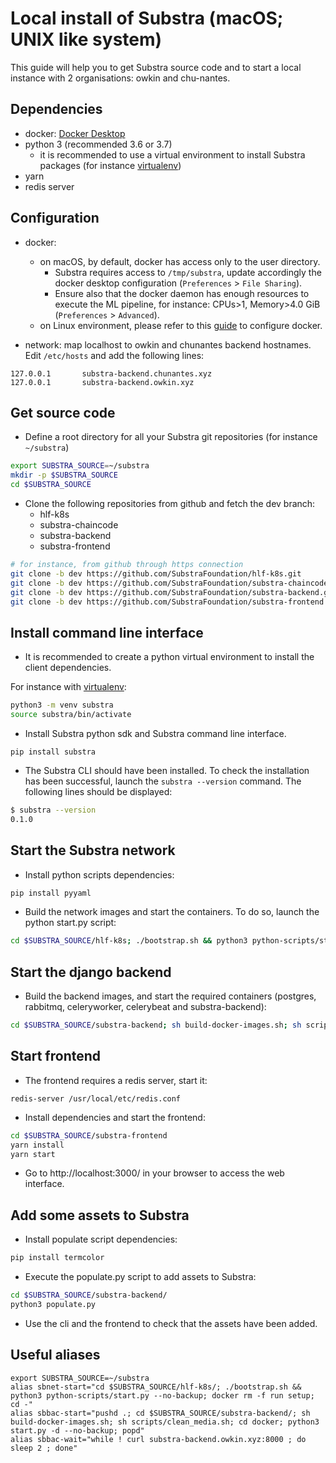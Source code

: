# Local install of Substra (macOS; UNIX like system)

This guide will help you to get Substra source code and to start a local instance with 2 organisations: owkin and chu-nantes.

## Dependencies

- docker: [Docker Desktop](https://www.docker.com/products/docker-desktop)
- python 3 (recommended 3.6 or 3.7)
  - it is recommended to use a virtual environment to install Substra packages (for instance [virtualenv](https://virtualenv.pypa.io/en/latest/))
- yarn
- redis server

## Configuration

- docker:
  - on macOS, by default, docker has access only to the user directory.
    - Substra requires access to `/tmp/substra`, update accordingly the docker desktop configuration (`Preferences` > `File Sharing`).
    - Ensure also that the docker daemon has enough resources to execute the ML pipeline, for instance: CPUs>1, Memory>4.0 GiB (`Preferences` > `Advanced`).
  - on Linux environment, please refer to this [guide](https://github.com/SubstraFoundation/substra-backend/blob/master/README.md) to configure docker.

- network: map localhost to owkin and chunantes backend hostnames. Edit `/etc/hosts` and add the following lines:

```
127.0.0.1       substra-backend.chunantes.xyz
127.0.0.1       substra-backend.owkin.xyz
```

## Get source code

- Define a root directory for all your Substra git repositories (for instance `~/substra`)

```bash
export SUBSTRA_SOURCE=~/substra
mkdir -p $SUBSTRA_SOURCE
cd $SUBSTRA_SOURCE
```

- Clone the following repositories from github and fetch the dev branch:
  - hlf-k8s
  - substra-chaincode
  - substra-backend
  - substra-frontend

```bash
# for instance, from github through https connection
git clone -b dev https://github.com/SubstraFoundation/hlf-k8s.git
git clone -b dev https://github.com/SubstraFoundation/substra-chaincode.git
git clone -b dev https://github.com/SubstraFoundation/substra-backend.git
git clone -b dev https://github.com/SubstraFoundation/substra-frontend.git
```

## Install command line interface

- It is recommended to create a python virtual environment to install the client dependencies.

For instance with [virtualenv](https://virtualenv.pypa.io/en/latest/):

```bash
python3 -m venv substra
source substra/bin/activate
```

- Install Substra python sdk and Substra command line interface.

```
pip install substra
```

- The Substra CLI should have been installed. To check the installation has been successful, launch the `substra --version` command. The following lines should be displayed:

```bash
$ substra --version
0.1.0
```

## Start the Substra network

- Install python scripts dependencies:

```bash
pip install pyyaml
```

- Build the network images and start the containers. To do so, launch the python start.py script:

```bash
cd $SUBSTRA_SOURCE/hlf-k8s; ./bootstrap.sh && python3 python-scripts/start.py --no-backup;
```


## Start the django backend

- Build the backend images, and start the required containers (postgres, rabbitmq, celeryworker, celerybeat and substra-backend):

```bash
cd $SUBSTRA_SOURCE/substra-backend; sh build-docker-images.sh; sh scripts/clean_media.sh; cd docker; python3 start.py -d --no-backup;
```

## Start frontend

- The frontend requires a redis server, start it:

```
redis-server /usr/local/etc/redis.conf
```

- Install dependencies and start the frontend:

```bash
cd $SUBSTRA_SOURCE/substra-frontend
yarn install
yarn start
```

- Go to http://localhost:3000/ in your browser to access the web interface.

## Add some assets to Substra

- Install populate script dependencies:

```bash
pip install termcolor
```

- Execute the populate.py script to add assets to Substra:

```bash
cd $SUBSTRA_SOURCE/substra-backend/
python3 populate.py
```

- Use the cli and the frontend to check that the assets have been added.

## Useful aliases

```
export SUBSTRA_SOURCE=~/substra
alias sbnet-start="cd $SUBSTRA_SOURCE/hlf-k8s/; ./bootstrap.sh && python3 python-scripts/start.py --no-backup; docker rm -f run setup; cd -"
alias sbbac-start="pushd .; cd $SUBSTRA_SOURCE/substra-backend/; sh build-docker-images.sh; sh scripts/clean_media.sh; cd docker; python3 start.py -d --no-backup; popd"
alias sbbac-wait="while ! curl substra-backend.owkin.xyz:8000 ; do sleep 2 ; done"
```

